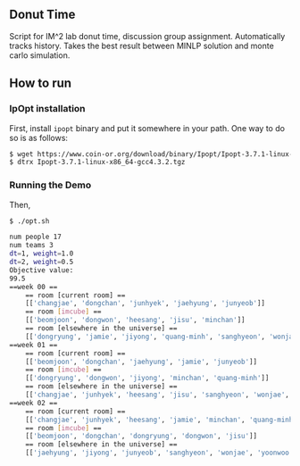 ## Donut Time

Script for IM^2 lab donut time, discussion group assignment.
Automatically tracks history.
Takes the best result between MINLP solution and monte carlo simulation.

## How to run

### IpOpt installation
First, install `ipopt` binary and put it somewhere in your path.
One way to do so is as follows:
```bash
$ wget https://www.coin-or.org/download/binary/Ipopt/Ipopt-3.7.1-linux-x86_64-gcc4.3.2.tgz
$ dtrx Ipopt-3.7.1-linux-x86_64-gcc4.3.2.tgz
```

### Running the Demo

Then,

```bash
$ ./opt.sh 

num people 17
num teams 3
dt=1, weight=1.0
dt=2, weight=0.5
Objective value:
99.5
==week 00 == 
	== room [current room] == 
	[['changjae', 'dongchan', 'junhyek', 'jaehyung', 'junyeob']]
	== room [imcube] == 
	[['beomjoon', 'dongwon', 'heesang', 'jisu', 'minchan']]
	== room [elsewhere in the universe] == 
	[['dongryung', 'jamie', 'jiyong', 'quang-minh', 'sanghyeon', 'wonjae', 'yoonwoo']]
==week 01 == 
	== room [current room] == 
	[['beomjoon', 'dongchan', 'jaehyung', 'jamie', 'junyeob']]
	== room [imcube] == 
	[['dongryung', 'dongwon', 'jiyong', 'minchan', 'quang-minh']]
	== room [elsewhere in the universe] == 
	[['changjae', 'junhyek', 'heesang', 'jisu', 'sanghyeon', 'wonjae', 'yoonwoo']]
==week 02 == 
	== room [current room] == 
	[['changjae', 'junhyek', 'heesang', 'jamie', 'minchan', 'quang-minh']]
	== room [imcube] == 
	[['beomjoon', 'dongchan', 'dongryung', 'dongwon', 'jisu']]
	== room [elsewhere in the universe] == 
	[['jaehyung', 'jiyong', 'junyeob', 'sanghyeon', 'wonjae', 'yoonwoo']]
```
